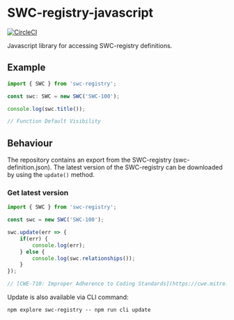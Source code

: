 # SWC-registry-javascript
[![CircleCI](https://circleci.com/gh/SmartContractSecurity/SWC-registry-javascript.svg?style=svg)](https://circleci.com/gh/SmartContractSecurity/SWC-registry-javascript)

Javascript library for accessing SWC-registry definitions. 

## Example
```typescript
import { SWC } from 'swc-registry';

const swc: SWC = new SWC('SWC-100');

console.log(swc.title());

// Function Default Visibility
```

## Behaviour

The repository contains an export from the SWC-registry (swc-definition.json). The latest version of the SWC-registry can be downloaded by using the `update()` method.

### Get latest version
```typescript
import { SWC } from 'swc-registry';

const swc = new SWC('SWC-100');

swc.update(err => {
    if(err) {
        console.log(err);
    } else {
        console.log(swc.relationships());
    }
});

// [CWE-710: Improper Adherence to Coding Standards](https://cwe.mitre.org/data/definitions/710.html)
```

Update is also available via CLI command:

```
npm explore swc-registry -- npm run cli update
```

